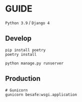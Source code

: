 # GUIDE
`Python 3.9` / `Django 4`

## Develop
```
pip install poetry
poetry install

python manage.py runserver
```

## Production
```
# Gunicorn
gunicorn besafe:wsgi.application
```
